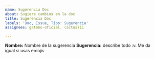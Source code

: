 ```yaml
---
name: Sugerencia Doc
about: Sugiere cambios en la doc
title: Sugerencia Doc
labels: 'Doc, Issue, Tipo: Sugerencia'
assignees: gatomo-oficial, cactus711

---
```


**Nombre:** Nombre de la sugerencia
**Sugerencia:** describe todo :v. Me da igual si usas emojis
